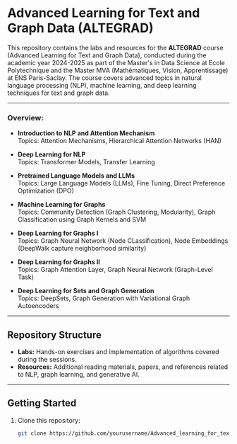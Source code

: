 # Advanced Learning for Text and Graph Data (ALTEGRAD)

This repository contains the labs and resources for the **ALTEGRAD** course (Advanced Learning for Text and Graph Data), conducted during the academic year 2024-2025 as part of the Master's in Data Science at Ecole Polytechnique and the Master MVA (Mathématiques, Vision, Apprentissage) at ENS Paris-Saclay. The course covers advanced topics in natural language processing (NLP), machine learning, and deep learning techniques for text and graph data.

---

### Overview:
- **Introduction to NLP and Attention Mechanism**  
  Topics: Attention Mechanisms, Hierarchical Attention Networks (HAN)  

- **Deep Learning for NLP**  
  Topics: Transformer Models, Transfer Learning  

- **Pretrained Language Models and LLMs**  
  Topics: Large Language Models (LLMs), Fine Tuning, Direct Preference Optimization (DPO)

- **Machine Learning for Graphs**  
  Topics: Community Detection (Graph Clustering, Modularity), Graph Classification using Graph Kernels and SVM

- **Deep Learning for Graphs I**  
  Topics: Graph Neural Network (Node CLassification), Node Embeddings (DeepWalk capture neighborhood similarity)

- **Deep Learning for Graphs II**  
  Topics: Graph Attention Layer, Graph Neural Network (Graph-Level Task)

- **Deep Learning for Sets and Graph Generation**  
  Topics: DeepSets, Graph Generation with Variational Graph Autoencoders

---

## Repository Structure

- **Labs:** Hands-on exercises and implementation of algorithms covered during the sessions.  
- **Resources:** Additional reading materials, papers, and references related to NLP, graph learning, and generative AI.  

---

## Getting Started

1. Clone this repository:
   ```bash
   git clone https://github.com/yourusername/Advanced_learning_for_text_and_graph_data_ALTEGRAD.git
